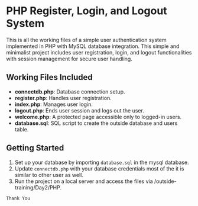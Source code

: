 # PHP Register, Login, and Logout System

This is all the working files of a simple user authentication system implemented in PHP with MySQL database integration. This simple and minimalist project includes user registration, login, and logout functionalities with session management for secure user handling.

## Working Files Included

- **connectdb.php**: Database connection setup.
- **register.php**: Handles user registration.
- **index.php**: Manages user login.
- **logout.php**: Ends user session and logs out the user.
- **welcome.php**: A protected page accessible only to logged-in users.
- **database.sql**: SQL script to create the outside database and users table.

## Getting Started

1. Set up your database by importing `database.sql` in the mysql database.
2. Update `connectdb.php` with your database credentials most of the it is similar to other user as well.
3. Run the project on a local server and access the files via /outside-training/Day2/PHP.

```` Thank You ````